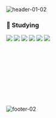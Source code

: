 ![header-01-02](https://user-images.githubusercontent.com/95726560/205074922-2bdfa65d-1954-444e-ae39-e2a4a0580898.jpg)

### 💪 Studying

<img src="https://img.shields.io/badge/JavaScript-F7DF1E?style=flat-square&logo=JavaScript&logoColor=black"/>
<img src="https://img.shields.io/badge/TypeScript-3178C6?style=flat-square&logo=TypeScript&logoColor=black"/> 
<img src="https://img.shields.io/badge/CSS3-1572B6?style=flat-square&logo=CSS3&logoColor=black"/>
<img src="https://img.shields.io/badge/HTML5-E34F26?style=flat-square&logo=HTML5&logoColor=black"/> 
<img src="https://img.shields.io/badge/Vue.js-4FC08D?style=flat-square&logo=Vue.js&logoColor=black"/> 
<img src="https://img.shields.io/badge/react-61DAFB?style=flat-square&logo=react&logoColor=black"/>

<br>
<br>
<br>
<br>
<br>
<br>
<br>
<br>
<br>
<br>

![footer-02](https://user-images.githubusercontent.com/95726560/205069990-eb210b5d-2291-4fd7-ad1c-7ce7e6b6f720.jpg)


